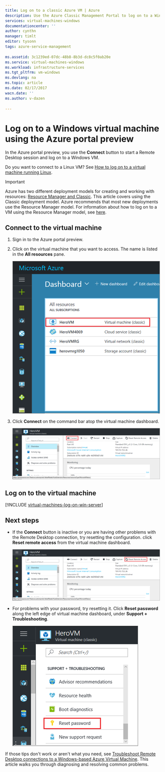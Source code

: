 ```yaml
---
title: Log on to a classic Azure VM | Azure
description: Use the Azure Classic Management Portal to log on to a Windows virtual machine created with the classic deployment model.
services: virtual-machines-windows
documentationcenter: ''
author: cynthn
manager: timlt
editor: tysonn
tags: azure-service-management

ms.assetid: 3c1239ed-07dc-48b8-8b3d-dc8c5f0ab20e
ms.service: virtual-machines-windows
ms.workload: infrastructure-services
ms.tgt_pltfrm: vm-windows
ms.devlang: na
ms.topic: article
ms.date: 02/17/2017
wacn.date: ''
ms.author: v-dazen

---
```

# Log on to a Windows virtual machine using the Azure portal preview
In the Azure portal preview, you use the **Connect** button to start a Remote Desktop session and log on to a Windows VM.

Do you want to connect to a Linux VM? See [How to log on to a virtual machine running Linux](../../linux/mac-create-ssh-keys.md).

<!--
Deleting, but not 100% sure
Learn how to [perform these steps using new Azure portal preview](../connect-logon.md?toc=%2fvirtual-machines%2fwindows%2ftoc.json).
-->

> [!IMPORTANT]
> Azure has two different deployment models for creating and working with resources: [Resource Manager and Classic](../../../resource-manager-deployment-model.md). This article covers using the Classic deployment model. Azure recommends that most new deployments use the Resource Manager model. For information about how to log on to a VM using the Resource Manager model, see [here](../connect-logon.md?toc=%2fvirtual-machines%2fwindows%2ftoc.json).

## Connect to the virtual machine
1. Sign in to the Azure portal preview.
2. Click on the virtual machine that you want to access. The name is listed in the **All resources** pane.

    ![Virtual-machine-locations](./media/connect-logon/azureportaldashboard.png)

3. Click **Connect** on the command bar atop the virtual machine dashboard.

    ![Connect icon for the virtual machine](./media/connect-logon/virtualmachine_dashboard_connect.png)

## Log on to the virtual machine
[!INCLUDE [virtual-machines-log-on-win-server](../../../../includes/virtual-machines-log-on-win-server.md)]

## Next steps
* If the **Connect** button is inactive or you are having other problems with the Remote Desktop connection, try resetting the configuration. click **Reset remote access** from the virtual machine dashboard.

    ![Reset-remote-access](./media/connect-logon/virtualmachine_dashboard_reset_remote_access.png)

* For problems with your password, try resetting it. Click **Reset password** along the left edge of virtual machine dashboard, under **Support + Troubleshooting**.

    ![Reset-password](./media/connect-logon/virtualmachine_dashboard_reset_password.png)

If those tips don't work or aren't what you need, see [Troubleshoot Remote Desktop connections to a Windows-based Azure Virtual Machine](../troubleshoot-rdp-connection.md?toc=%2fvirtual-machines%2fwindows%2ftoc.json). This article walks you through diagnosing and resolving common problems.
